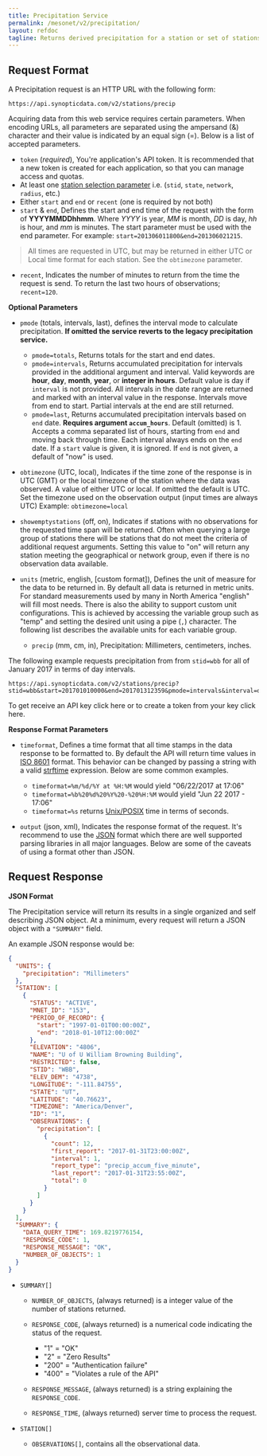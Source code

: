 ```yaml
---
title: Precipitation Service
permalink: /mesonet/v2/precipitation/
layout: refdoc
tagline: Returns derived precipitation for a station or set of stations based on a time span
---
```


## Request Format

A Precipitation request is an HTTP URL with the following form:

```
https://api.synopticdata.com/v2/stations/precip
```

Acquiring data from this web service requires certain parameters. When encoding URLs, all parameters are separated using the ampersand (&) character and their value is indicated by an equal sign (=). Below is a list of accepted parameters.

* `token` (_required_), You're application's API token. It is recommended that a new token is created for each application, so that you can manage access and quotas.
* At least one [station selection parameter][station-selectors] i.e. (`stid`, `state`, `network`, `radius`, etc.)
* Either `start` and `end` or `recent` (one is required by not both)
* `start` & `end`, Defines the start and end time of the request with the form of **YYYYMMDDhhmm**. Where _YYYY_ is year, _MM_ is month, _DD_ is day, _hh_ is hour, and _mm_ is minutes. The start parameter must be used with the end parameter. For example: `start=201306011800&end=201306021215`.

> All times are requested in UTC, but may be returned in either UTC or Local time format for each station. See the `obtimezone` parameter.

* `recent`, Indicates the number of minutes to return from the time the request is send. To return the last two hours of observations; `recent=120`.

**Optional Parameters**

* `pmode` (totals, intervals, last), defines the interval mode to calculate precipitation. **If omitted the service reverts to the legacy precipitation service.**

  * `pmode=totals`, Returns totals for the start and end dates.
  * `pmode=intervals`, Returns accumulated precipitation for intervals provided in the additional argument and interval. Valid keywords are **hour**, **day**, **month**, **year**, or **integer in hours**. Default value is day if `interval` is not provided. All intervals in the date range are returned and marked with an interval value in the response. Intervals move from end to start. Partial intervals at the end are still returned.
  * `pmode=last`, Returns accumulated precipitation intervals based on `end` date. **Requires argument `accum_hours`**. Default (omitted) is 1. Accepts a comma separated list of hours, starting from `end` and moving back through time. Each interval always ends on the `end` date. If a `start` value is given, it is ignored. If `end` is not given, a default of "now" is used.

* `obtimezone` (UTC, local), Indicates if the time zone of the response is in UTC (GMT) or the local timezone of the station where the data was observed. A value of either UTC or local. If omitted the default is UTC. Set the timezone used on the observation output (input times are always UTC) Example: `obtimezone=local`

* `showemptystations` (off, on), Indicates if stations with no observations for the requested time span will be returned. Often when querying a large group of stations there will be stations that do not meet the criteria of additional request arguments. Setting this value to "on" will return any station meeting the geographical or network group, even if there is no observation data available.

* `units` (metric, english, [custom format]), Defines the unit of measure for the data to be returned in. By default all data is returned in metric units. For standard measurements used by many in North America "english" will fill most needs. There is also the ability to support custom unit configurations. This is achieved by accessing the variable group such as "temp" and setting the desired unit using a pipe (`,`) character. The following list describes the available units for each variable group.

  * `precip` (mm, cm, in), Precipitation: Millimeters, centimeters, inches.

The following example requests precipitation from from `stid=wbb` for all of January 2017 in terms of day intervals.

```
https://api.synopticdata.com/v2/stations/precip?stid=wbb&start=201701010000&end=201701312359&pmode=intervals&interval=day&token=YOUR_TOKEN_HERE
```

To get receive an API key click here or to create a token from your key click here.

**Response Format Parameters**

* `timeformat`, Defines a time format that all time stamps in the data response to be formatted to. By default the API will return time values in [ISO 8601][iso-8601] format. This behavior can be changed by passing a string with a valid [strftime][strftime] expression. Below are some common examples.

  * `timeformat=%m/%d/%Y at %H:%M` would yield "06/22/2017 at 17:06"
  * `timeformat=%b%20%d%20%Y%20-%20%H:%M` would yield "Jun 22 2017 - 17:06"
  * `timeformat=%s` returns [Unix/POSIX][epoch-seconds] time in terms of seconds.

* `output` (json, xml), Indicates the response format of the request. It's recommend to use the [JSON] format which there are well supported parsing libraries in all major languages. Below are some of the caveats of using a format other than JSON.

## Request Response

**JSON Format**

The Precipitation service will return its results in a single organized and self describing JSON object. At a minimum, every request will return a JSON object with a `"SUMMARY"` field.

An example JSON response would be:

```json
{
  "UNITS": {
    "precipitation": "Millimeters"
  },
  "STATION": [
    {
      "STATUS": "ACTIVE",
      "MNET_ID": "153",
      "PERIOD_OF_RECORD": {
        "start": "1997-01-01T00:00:00Z",
        "end": "2018-01-10T12:00:00Z"
      },
      "ELEVATION": "4806",
      "NAME": "U of U William Browning Building",
      "RESTRICTED": false,
      "STID": "WBB",
      "ELEV_DEM": "4738",
      "LONGITUDE": "-111.84755",
      "STATE": "UT",
      "LATITUDE": "40.76623",
      "TIMEZONE": "America/Denver",
      "ID": "1",
      "OBSERVATIONS": {
        "precipitation": [
          {
            "count": 12,
            "first_report": "2017-01-31T23:00:00Z",
            "interval": 1,
            "report_type": "precip_accum_five_minute",
            "last_report": "2017-01-31T23:55:00Z",
            "total": 0
          }
        ]
      }
    }
  ],
  "SUMMARY": {
    "DATA_QUERY_TIME": 169.8219776154,
    "RESPONSE_CODE": 1,
    "RESPONSE_MESSAGE": "OK",
    "NUMBER_OF_OBJECTS": 1
  }
}
```

* `SUMMARY[]`

  * `NUMBER_OF_OBJECTS`, (always returned) is a integer value of the number of stations returned.
  * `RESPONSE_CODE`, (always returned) is a numerical code indicating the status of the request.

    * "1" = "OK"
    * "2" = "Zero Results"
    * "200" = "Authentication failure"
    * "400" = "Violates a rule of the API"

  * `RESPONSE_MESSAGE`, (always returned) is a string explaining the `RESPONSE_CODE`.
  * `RESPONSE_TIME`, (always returned) server time to process the request.

* `STATION[]`

  * `OBSERVATIONS[]`, contains all the observational data.

<!-- References & URLs -->

[epoch-seconds]: https://en.wikipedia.org/wiki/Unix_time
[iso-8601]: https://en.wikipedia.org/wiki/ISO_8601
[json]: https://json.org/
[station-selectors]: ../station-selectors/
[strftime]: https://man7.org/linux/man-pages/man3/strftime.3.html
